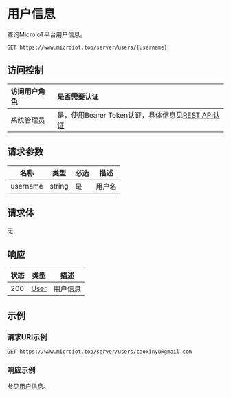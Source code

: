 # 用户信息

查询MicroIoT平台用户信息。

``` HTTP
GET https://www.microiot.top/server/users/{username}
```
## 访问控制

| 访问用户角色 | 是否需要认证                                 |
| :----------- | :------------------------------------------- |
| 系统管理员   | 是，使用Bearer Token认证，具体信息见[REST API认证](../api.md) |

## 请求参数

| 名称     | 类型   | 必选 | 描述         |
| -------- | ------ | ---- | ------------ |
| username | string | 是   | 用户名       |

## 请求体

无

## 响应

| 状态 | 类型          | 描述           |
| ---- | ------------- | -------------- |
| 200  | [User](adduser.md#user) | 用户信息 |



## 示例

### 请求URI示例

``` HTTP
GET https://www.microiot.top/server/users/caoxinyu@gmail.com
```

### 响应示例

参见[用户信息](adduser.md#_7)。


